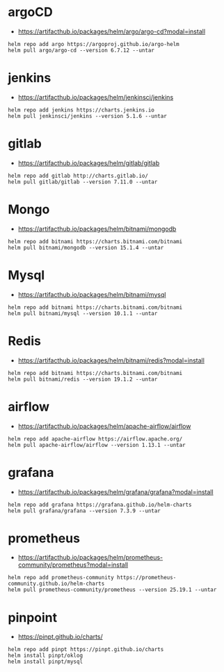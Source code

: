 # argoCD 
- https://artifacthub.io/packages/helm/argo/argo-cd?modal=install
```
helm repo add argo https://argoproj.github.io/argo-helm
helm pull argo/argo-cd --version 6.7.12 --untar
```

# jenkins
- https://artifacthub.io/packages/helm/jenkinsci/jenkins
```
helm repo add jenkins https://charts.jenkins.io
helm pull jenkinsci/jenkins --version 5.1.6 --untar
```

# gitlab
- https://artifacthub.io/packages/helm/gitlab/gitlab
```
helm repo add gitlab http://charts.gitlab.io/
helm pull gitlab/gitlab --version 7.11.0 --untar
```

# Mongo
- https://artifacthub.io/packages/helm/bitnami/mongodb
```
helm repo add bitnami https://charts.bitnami.com/bitnami
helm pull bitnami/mongodb --version 15.1.4 --untar

```

# Mysql
- https://artifacthub.io/packages/helm/bitnami/mysql
```
helm repo add bitnami https://charts.bitnami.com/bitnami
helm pull bitnami/mysql --version 10.1.1 --untar

```

# Redis
- https://artifacthub.io/packages/helm/bitnami/redis?modal=install
```
helm repo add bitnami https://charts.bitnami.com/bitnami
helm pull bitnami/redis --version 19.1.2 --untar
```

# airflow
- https://artifacthub.io/packages/helm/apache-airflow/airflow
```
helm repo add apache-airflow https://airflow.apache.org/
helm pull apache-airflow/airflow --version 1.13.1 --untar
```

# grafana
- https://artifacthub.io/packages/helm/grafana/grafana?modal=install
```
helm repo add grafana https://grafana.github.io/helm-charts
helm pull grafana/grafana --version 7.3.9 --untar
```

# prometheus
- https://artifacthub.io/packages/helm/prometheus-community/prometheus?modal=install
```
helm repo add prometheus-community https://prometheus-community.github.io/helm-charts
helm pull prometheus-community/prometheus --version 25.19.1 --untar
```

# pinpoint
- https://pinpt.github.io/charts/
```
helm repo add pinpt https://pinpt.github.io/charts
helm install pinpt/oklog
helm install pinpt/mysql
```